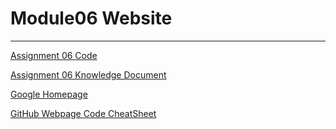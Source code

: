 # Module06 Website
---
[Assignment 06 Code](https://github.com/jjepson3/IntroToProg-Python-Mod06/blob/main/docs/Assigment06_Starter.py)

[Assignment 06 Knowledge Document](https://github.com/jjepson3/IntroToProg-Python-Mod06/blob/main/docs/Assignment06_Knowledge_Doc.pdf)

[Google Homepage](https://www.google.com "Google's Homepage")

[GitHub Webpage Code CheatSheet](https://github.com/adam-p/markdown-here/wiki/Markdown-Cheatsheet)
